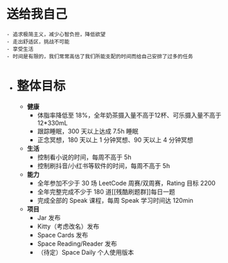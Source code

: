 # 送给我自己
	- 追求极简主义，减少心智负担，降低欲望
	- 走出舒适区，挑战不可能
	- 享受生活
	- 时间是有限的，我们常常高估了我们所能支配的时间而给自己安排了过多的任务
- # 整体目标
	- **健康**
		- 体脂率降低至 18%，全年奶茶摄入量不高于12杯、可乐摄入量不高于12*330mL
		- 跟踪睡眠，300 天以上达成 7.5h 睡眠
		- 正念冥想，180 天以上 1 分钟冥想、90 天以上 4 分钟冥想
	- **生活**
		- 控制看小说的时间，每周不高于 5h
		- 控制刷抖音/小红书等软件的时间，每周不高于 5h
	- **能力**
		- 全年参加不少于 30 场 LeetCode 周赛/双周赛，Rating 目标 2200
		- 全年完整完成不少于 180 道[[残酷刷题群]]每日一题
		- 完成全部的 Speak 课程，每周 Speak 学习时间达 120min
	- **项目**
		- Jar 发布
		- Kitty（考虑改名）发布
		- Space Cards 发布
		- Space Reading/Reader 发布
		- （待定）Space Daily 个人使用版本